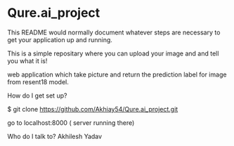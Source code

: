 # Qure.ai_project

This README would normally document whatever steps are necessary to get your application up and running.

This is a simple repositary where you can upload your image and and tell you
what it is!

web application which take picture and return the prediction label for image from resent18 model.

How do I get set up?

$ git clone https://github.com/Akhiay54/Qure.ai_project.git

go to localhost:8000 ( server running there)

Who do I talk to?
Akhilesh Yadav
